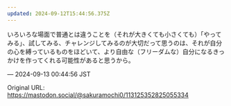 ```yaml
---
updated: 2024-09-12T15:44:56.375Z
---
```


<p>いろいろな場面で普通とは違うことを（それが大きくても小さくても）「やってみる」、試してみる、チャレンジしてみるのが大切だって思うのは、それが自分の心を縛っているものをほどいて、より自由な（フリーダムな）自分になるきっかけを作ってくれる可能性があると思うから。</p>

&mdash; 2024-09-13 00:44:56 JST

Original URL: https://mastodon.social/@sakuramochi0/113125352825055334
